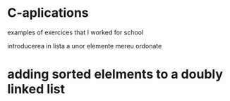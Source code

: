 # C-aplications 

examples of exercices that I worked for school

introducerea in lista a unor elemente mereu ordonate
# adding sorted elelments to a doubly linked list
